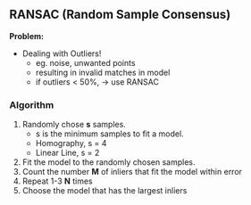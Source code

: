 ## RANSAC (Random Sample Consensus)

**Problem:** 
- Dealing with Outliers!
	- eg. noise, unwanted points
	- resulting in invalid matches in model
	- if outliers < 50%, -> use RANSAC

### Algorithm
1. Randomly chose **s** samples.
	- s is the minimum samples to fit a model.
	- Homography, s = 4
	- Linear Line, s = 2
2. Fit the model to the randomly chosen samples.
3. Count the number **M** of inliers that fit the model within error 
4. Repeat 1-3 **N** times
5. Choose the model that has the largest inliers